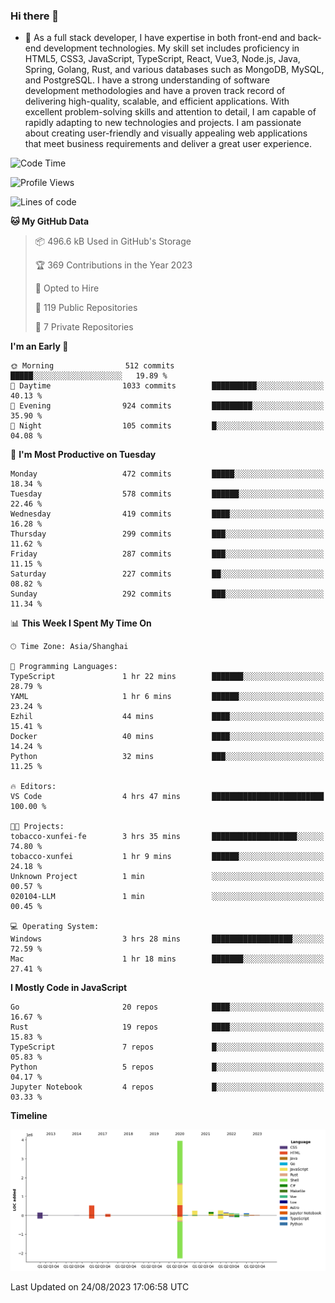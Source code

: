 ### Hi there 👋

- 🌱 As a full stack developer, I have expertise in both front-end and back-end development technologies. My skill set includes proficiency in HTML5, CSS3, JavaScript, TypeScript, React, Vue3, Node.js, Java, Spring, Golang, Rust, and various databases such as MongoDB, MySQL, and PostgreSQL. I have a strong understanding of software development methodologies and have a proven track record of delivering high-quality, scalable, and efficient applications. With excellent problem-solving skills and attention to detail, I am capable of rapidly adapting to new technologies and projects. I am passionate about creating user-friendly and visually appealing web applications that meet business requirements and deliver a great user experience.

<!--START_SECTION:waka-->
![Code Time](http://img.shields.io/badge/Code%20Time-1%2C104%20hrs%2020%20mins-blue)

![Profile Views](http://img.shields.io/badge/Profile%20Views-0-blue)

![Lines of code](https://img.shields.io/badge/From%20Hello%20World%20I%27ve%20Written-6.0%20million%20lines%20of%20code-blue)

**🐱 My GitHub Data** 

> 📦 496.6 kB Used in GitHub's Storage 
 > 
> 🏆 369 Contributions in the Year 2023
 > 
> 💼 Opted to Hire
 > 
> 📜 119 Public Repositories 
 > 
> 🔑 7 Private Repositories 
 > 
**I'm an Early 🐤** 

```text
🌞 Morning                512 commits         █████░░░░░░░░░░░░░░░░░░░░   19.89 % 
🌆 Daytime                1033 commits        ██████████░░░░░░░░░░░░░░░   40.13 % 
🌃 Evening                924 commits         █████████░░░░░░░░░░░░░░░░   35.90 % 
🌙 Night                  105 commits         █░░░░░░░░░░░░░░░░░░░░░░░░   04.08 % 
```
📅 **I'm Most Productive on Tuesday** 

```text
Monday                   472 commits         █████░░░░░░░░░░░░░░░░░░░░   18.34 % 
Tuesday                  578 commits         ██████░░░░░░░░░░░░░░░░░░░   22.46 % 
Wednesday                419 commits         ████░░░░░░░░░░░░░░░░░░░░░   16.28 % 
Thursday                 299 commits         ███░░░░░░░░░░░░░░░░░░░░░░   11.62 % 
Friday                   287 commits         ███░░░░░░░░░░░░░░░░░░░░░░   11.15 % 
Saturday                 227 commits         ██░░░░░░░░░░░░░░░░░░░░░░░   08.82 % 
Sunday                   292 commits         ███░░░░░░░░░░░░░░░░░░░░░░   11.34 % 
```


📊 **This Week I Spent My Time On** 

```text
🕑︎ Time Zone: Asia/Shanghai

💬 Programming Languages: 
TypeScript               1 hr 22 mins        ███████░░░░░░░░░░░░░░░░░░   28.79 % 
YAML                     1 hr 6 mins         ██████░░░░░░░░░░░░░░░░░░░   23.24 % 
Ezhil                    44 mins             ████░░░░░░░░░░░░░░░░░░░░░   15.41 % 
Docker                   40 mins             ████░░░░░░░░░░░░░░░░░░░░░   14.24 % 
Python                   32 mins             ███░░░░░░░░░░░░░░░░░░░░░░   11.25 % 

🔥 Editors: 
VS Code                  4 hrs 47 mins       █████████████████████████   100.00 % 

🐱‍💻 Projects: 
tobacco-xunfei-fe        3 hrs 35 mins       ███████████████████░░░░░░   74.80 % 
tobacco-xunfei           1 hr 9 mins         ██████░░░░░░░░░░░░░░░░░░░   24.18 % 
Unknown Project          1 min               ░░░░░░░░░░░░░░░░░░░░░░░░░   00.57 % 
020104-LLM               1 min               ░░░░░░░░░░░░░░░░░░░░░░░░░   00.45 % 

💻 Operating System: 
Windows                  3 hrs 28 mins       ██████████████████░░░░░░░   72.59 % 
Mac                      1 hr 18 mins        ███████░░░░░░░░░░░░░░░░░░   27.41 % 
```

**I Mostly Code in JavaScript** 

```text
Go                       20 repos            ████░░░░░░░░░░░░░░░░░░░░░   16.67 % 
Rust                     19 repos            ████░░░░░░░░░░░░░░░░░░░░░   15.83 % 
TypeScript               7 repos             █░░░░░░░░░░░░░░░░░░░░░░░░   05.83 % 
Python                   5 repos             █░░░░░░░░░░░░░░░░░░░░░░░░   04.17 % 
Jupyter Notebook         4 repos             █░░░░░░░░░░░░░░░░░░░░░░░░   03.33 % 
```



**Timeline**

![Lines of Code chart](https://raw.githubusercontent.com/elton/elton/main/assets/bar_graph.png)


 Last Updated on 24/08/2023 17:06:58 UTC
<!--END_SECTION:waka-->

<!--
**elton/elton** is a ✨ _special_ ✨ repository because its `README.md` (this file) appears on your GitHub profile.

Here are some ideas to get you started:

- 🔭 I’m currently working on ...
- 🌱 I’m currently learning ...
- 👯 I’m looking to collaborate on ...
- 🤔 I’m looking for help with ...
- 💬 Ask me about ...
- 📫 How to reach me: ...
- 😄 Pronouns: ...
- ⚡ Fun fact: ...
-->
